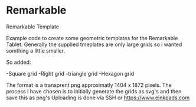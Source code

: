 # Remarkable
Remarkable Template

Example code to create some geometric templates for the Remarkable Tablet.
Generally the supplied tmeplates are only large grids so i wanted somthing a little smaller.

So added:

-Square grid
-Right grid
-triangle grid
-Hexagon grid

The format is a transprent png approximatly 1404 x 1872 pixels.
The process I have chosen is to initially generate the grids as svg's and then save this as png's
Uploading is done via SSH or https://www.einkpads.com


